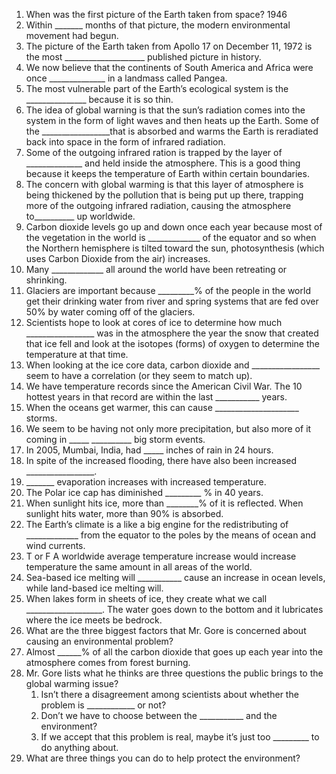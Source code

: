 1. When was the first picture of the Earth taken from space? 1946
2. Within _______ months of that picture, the modern environmental movement had begun.
3. The picture of the Earth taken from Apollo 17 on December 11, 1972 is the most ____________________ published picture in history.
4. We now believe that the continents of South America and Africa were once ______________ in a landmass called Pangea.
5. The most vulnerable part of the Earth’s ecological system is the _______________ because it is so thin.
6. The idea of global warning is that the sun’s radiation comes into the system in the form of light waves and then heats up the Earth. Some of the _________________that is absorbed and warms the Earth is reradiated back into space in the form of infrared radiation.
7. Some of the outgoing infrared ration is trapped by the layer of ______________ and held inside the atmosphere. This is a good thing because it keeps the temperature of Earth within certain boundaries.
8. The concern with global warming is that this layer of atmosphere is being thickened by the pollution that is being put up there, trapping more of the outgoing infrared radiation, causing the atmosphere to__________ up worldwide.
9. Carbon dioxide levels go up and down once each year because most of the vegetation in the world is _____________ of the equator and so when the Northern hemisphere is tilted toward the sun, photosynthesis (which uses Carbon Dioxide from the air) increases.
10. Many _____________ all around the world have been retreating or shrinking.
11. Glaciers are important because _________% of the people in the world get their drinking water from river and spring systems that are fed over 50% by water coming off of the glaciers.
12. Scientists hope to look at cores of ice to determine how much _________________ was in the atmosphere the year the snow that created that ice fell and look at the isotopes (forms) of oxygen to determine the temperature at that time.
13. When looking at the ice core data, carbon dioxide and _________________ seem to have a correlation (or they seem to match up).
14. We have temperature records since the American Civil War. The 10 hottest years in that record are within the last ___________ years.
15. When the oceans get warmer, this can cause _____________________ storms.
16. We seem to be having not only more precipitation, but also more of it coming in _____ __________ big storm events.
17. In 2005, Mumbai, India, had _____ inches of rain in 24 hours.
18. In spite of the increased flooding, there have also been increased _________________.
19. _______ evaporation increases with increased temperature.
20. The Polar ice cap has diminished _________ % in 40 years.
21. When sunlight hits ice, more than ________% of it is reflected. When sunlight hits water, more than 90% is absorbed.
22. The Earth’s climate is a like a big engine for the redistributing of _____________ from the equator to the poles by the means of ocean and wind currents.
23. T or F A worldwide average temperature increase would increase temperature the same amount in all areas of the world.
24. Sea-based ice melting will ___________ cause an increase in ocean levels, while land-based ice melting will.
25. When lakes form in sheets of ice, they create what we call ___________________. The water goes down to the bottom and it lubricates where the ice meets be bedrock.
26. What are the three biggest factors that Mr. Gore is concerned about causing an environmental problem?
27. Almost ______% of all the carbon dioxide that goes up each year into the atmosphere comes from forest burning.
28. Mr. Gore lists what he thinks are three questions the public brings to the global warming issue?
	1. Isn’t there a disagreement among scientists about whether the problem is ____________ or not?
	2. Don’t we have to choose between the ___________ and the environment?
	3. If we accept that this problem is real, maybe it’s just too _________ to do anything about.
29. What are three things you can do to help protect the environment?